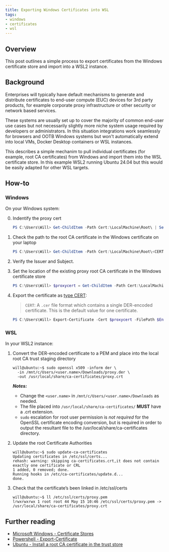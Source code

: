 ```yaml
---
title: Exporting Windows Certificates into WSL
tags:
- windows
- certificates
- wsl
---
```


## Overview
This post outlines a simple process to export certificates from the Windows certificate store and import into a WSL2 instance.

## Background
Enterprises will typically have default mechanisms to generate and distribute certificates to end-user compute (EUC) devices for 3rd party products, for example corporate proxy infrastructure or other security or network based services. 

These systems are usually set up to cover the majority of common end-user use cases but not necessarily slightly more niche system usage required by developers or administrators. In this situation integrations work seamlessly for browsers and OOTB Windows systems but won't automatically extend into local VMs, Docker Desktop containers or WSL instances.

This describes a simple mechanim to pull individual certificates (for example, root CA certificates) from Windows and import them into the WSL certificate store. In this example WSL2 running Ubuntu 24.04 but this would be easily adapted for other WSL targets.

## How-to

### Windows
On your Windows system:

0. Indentify the proxy cert

    ```powershell
    PS C:\Users\Will> Get-ChildItem -Path Cert:\LocalMachine\Root\ | Select-Object FriendlyName, Subject, Thumbprint
    ```

1. Check the path to the root CA certificate in the Windows certificate on your laptop
    ```powershell
    PS C:\Users\Will> Get-ChildItem -Path Cert:\LocalMachine\Root\<CERT ID> | Select-Object -Property *
    ```
2. Verify the Issuer and Subject.

3. Set the location of the existing proxy root CA certificate in the Windows certificate store
    ```powershell
    PS C:\Users\Will> $proxycert = Get-ChildItem -Path Cert:\LocalMachine\Root\<CERT ID>
    ```
4. Export the certificate as [type CERT](https://learn.microsoft.com/en-us/powershell/module/pki/export-certificate?view=windowsserver2022-ps#-type):

    > `CERT`: A `.cer` file format which contains a single DER-encoded certificate. This is the default value for one certificate.
    ```powershell
    PS C:\Users\Will> Export-Certificate -Cert $proxycert -FilePath $Env:USERPROFILE\Downloads\proxy.der -Type CERT
    ```

### WSL
In your WSL2 instance:

1. Convert the DER-encoded certificate to a PEM and place into the local root CA trust staging directory
    ```shell
    will@ubuntu:~$ sudo openssl x509 -inform der \
      -in /mnt/c/Users/<user.name>/Downloads/proxy.der \
      -out /usr/local/share/ca-certificates/proxy.crt
    ```
  
    ***Notes:*** 
    
    - Change the `<user.name>` in `/mnt/c/Users/<user.name>/Downloads` as needed.
    - The file placed into `/usr/local/share/ca-certificates/` **MUST** have a .crt extension.
    - `sudo` escalation for root user permission is _not required_ for the OpenSSL certificate encoding conversion, but is required in order to output the resultant file to the /usr/local/share/ca-certificates directory.

2. Update the root Certificate Authorities
    ```shell
    will@ubuntu:~$ sudo update-ca-certificates
    Updating certificates in /etc/ssl/certs...
    rehash: warning: skipping ca-certificates.crt,it does not contain exactly one certificate or CRL
    1 added, 0 removed; done.
    Running hooks in /etc/ca-certificates/update.d...
    done.
    ```

3. Check that the certificate’s been linked in /etc/ssl/certs
    ```shell
    will@ubuntu:~$ ll /etc/ssl/certs/proxy.pem
    lrwxrwxrwx 1 root root 44 May 15 10:46 /etc/ssl/certs/proxy.pem -> /usr/local/share/ca-certificates/proxy.crt
    ```

## Further reading
- [Microsoft Windows - Certificate Stores](https://learn.microsoft.com/en-us/windows-hardware/drivers/install/certificate-stores)
- [Powershell - Export-Certificate](https://learn.microsoft.com/en-us/powershell/module/pki/export-certificate?view=windowsserver2022-ps)
- [Ubuntu - Install a root CA certificate in the trust store](https://ubuntu.com/server/docs/install-a-root-ca-certificate-in-the-trust-store)